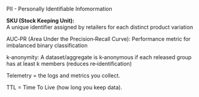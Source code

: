 PII - Personally Identifiable Infomormation

**SKU (Stock Keeping Unit):**  
A unique identifier assigned by retailers for each distinct product variation

AUC‑PR (Area Under the Precision‑Recall Curve): Performance metric for imbalanced binary classification

k‑anonymity: A dataset/aggregate is k‑anonymous if each released group has at least k members (reduces re‑identification)

Telemetry = the logs and metrics you collect.

TTL = Time To Live (how long you keep data).